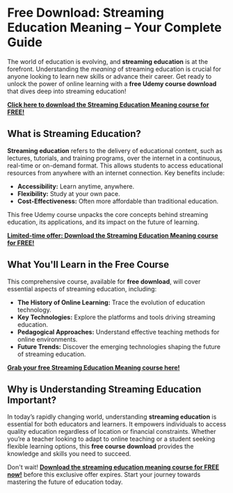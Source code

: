 # Free Download: Streaming Education Meaning – Your Complete Guide

The world of education is evolving, and **streaming education** is at the forefront. Understanding the *meaning* of streaming education is crucial for anyone looking to learn new skills or advance their career. Get ready to unlock the power of online learning with a **free Udemy course download** that dives deep into streaming education!

[**Click here to download the Streaming Education Meaning course for FREE!**](https://udemywork.com/streaming-education-meaning)

## What is Streaming Education?

**Streaming education** refers to the delivery of educational content, such as lectures, tutorials, and training programs, over the internet in a continuous, real-time or on-demand format. This allows students to access educational resources from anywhere with an internet connection. Key benefits include:

*   **Accessibility:** Learn anytime, anywhere.
*   **Flexibility:** Study at your own pace.
*   **Cost-Effectiveness:** Often more affordable than traditional education.

This free Udemy course unpacks the core concepts behind streaming education, its applications, and its impact on the future of learning.

[**Limited-time offer: Download the Streaming Education Meaning course for FREE!**](https://udemywork.com/streaming-education-meaning)

## What You'll Learn in the Free Course

This comprehensive course, available for **free download**, will cover essential aspects of streaming education, including:

*   **The History of Online Learning:** Trace the evolution of education technology.
*   **Key Technologies:** Explore the platforms and tools driving streaming education.
*   **Pedagogical Approaches:** Understand effective teaching methods for online environments.
*   **Future Trends:** Discover the emerging technologies shaping the future of streaming education.

[**Grab your free Streaming Education Meaning course here!**](https://udemywork.com/streaming-education-meaning)

## Why is Understanding Streaming Education Important?

In today’s rapidly changing world, understanding **streaming education** is essential for both educators and learners. It empowers individuals to access quality education regardless of location or financial constraints. Whether you’re a teacher looking to adapt to online teaching or a student seeking flexible learning options, this **free course download** provides the knowledge and skills you need to succeed.

Don't wait! **[Download the streaming education meaning course for FREE now!](https://udemywork.com/streaming-education-meaning)** before this exclusive offer expires. Start your journey towards mastering the future of education today.
